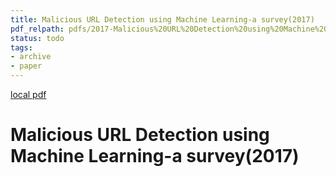 ```yaml
---
title: Malicious URL Detection using Machine Learning-a survey(2017)
pdf_relpath: pdfs/2017-Malicious%20URL%20Detection%20using%20Machine%20Learning-a%20survey.pdf
status: todo
tags:
- archive
- paper
---
```


[local pdf](../../../pdfs/2017-Malicious%20URL%20Detection%20using%20Machine%20Learning-a%20survey.pdf)

# Malicious URL Detection using Machine Learning-a survey(2017)
